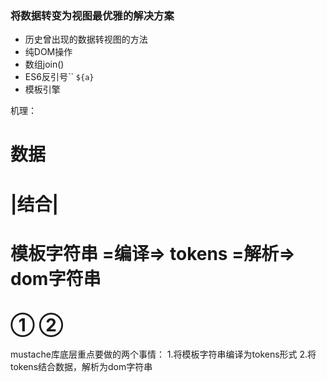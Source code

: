   ### 将数据转变为视图最优雅的解决方案

  * 历史曾出现的数据转视图的方法
  * 纯DOM操作
  * 数组join()
  * ES6反引号``    `${a}`
  * 模板引擎

机理：
 #                              数据
 #                              |结合|
 #   模板字符串 =编译=> tokens =解析=> dom字符串
 #               ①              ②

 mustache库底层重点要做的两个事情：
  1.将模板字符串编译为tokens形式
  2.将tokens结合数据，解析为dom字符串